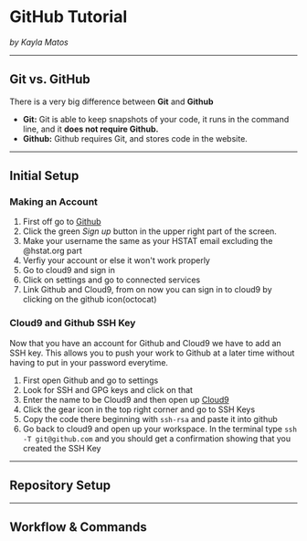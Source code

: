 # GitHub Tutorial

_by Kayla Matos_

---
## Git vs. GitHub
There is a very big difference between **Git** and **Github**
* **Git:** Git is able to keep snapshots of your code, it runs in the command line, and it **does not require Github.**
* **Github:** Github requires Git, and stores code in the website.



---
## Initial Setup
### Making an Account
1. First off go to [Github](github.com)
2. Click the green _Sign up_ button in the upper right part of the screen.
3. Make your username the same as your HSTAT email excluding the @hstat.org part
4. Verfiy your account or else it won't work properly
5. Go to cloud9 and sign in 
6. Click on settings and go to connected services
7. Link Github and Cloud9, from on now you can sign in to cloud9 by clicking on the github icon(octocat)

### Cloud9 and Github SSH Key

Now that you have an account for Github and Cloud9 we have to add an SSH key. This allows you to push your work to Github at a later time without having to put in your password everytime.
1. First open Github and go to settings
2. Look for SSH and GPG keys and click on that
3. Enter the name to be Cloud9 and then open up [Cloud9](c9.io)
4. Click the gear icon in the top right corner and go to SSH Keys
5. Copy the code there beginning with `ssh-rsa` and paste it into github 
6. Go back to cloud9 and open up your workspace. In the terminal type `ssh -T git@github.com` and you should get a confirmation showing that you created the SSH Key


---
## Repository Setup



---
## Workflow & Commands